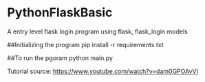 # PythonFlaskBasic
A entry level flask login program using flask, flask_login models

##Initializing the program
pip install -r requirements.txt

##To run the pgoram
python main.py

Tutorial source: https://www.youtube.com/watch?v=dam0GPOAvVI
